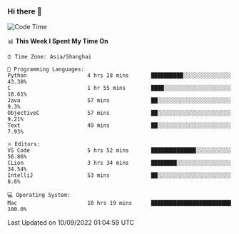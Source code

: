 ### Hi there 👋


<!--START_SECTION:waka-->
![Code Time](http://img.shields.io/badge/Code%20Time-700%20hrs%2050%20mins-blue)

📊 **This Week I Spent My Time On** 

```text
⌚︎ Time Zone: Asia/Shanghai

💬 Programming Languages: 
Python                   4 hrs 28 mins       ██████████░░░░░░░░░░░░░░░   43.38% 
C                        1 hr 55 mins        ████░░░░░░░░░░░░░░░░░░░░░   18.61% 
Java                     57 mins             ██░░░░░░░░░░░░░░░░░░░░░░░   9.3% 
ObjectiveC               57 mins             ██░░░░░░░░░░░░░░░░░░░░░░░   9.21% 
Text                     49 mins             ██░░░░░░░░░░░░░░░░░░░░░░░   7.93%

🔥 Editors: 
VS Code                  5 hrs 52 mins       ██████████████░░░░░░░░░░░   56.86% 
CLion                    3 hrs 34 mins       ████████░░░░░░░░░░░░░░░░░   34.54% 
IntelliJ                 53 mins             ██░░░░░░░░░░░░░░░░░░░░░░░   8.6%

💻 Operating System: 
Mac                      10 hrs 19 mins      █████████████████████████   100.0%

```


 Last Updated on 10/09/2022 01:04:59 UTC
<!--END_SECTION:waka-->

<!--
**SillyPasty/SillyPasty** is a ✨ _special_ ✨ repository because its `README.md` (this file) appears on your GitHub profile.

Here are some ideas to get you started:

- 🔭 I’m currently working on ...
- 🌱 I’m currently learning ...
- 👯 I’m looking to collaborate on ...
- 🤔 I’m looking for help with ...
- 💬 Ask me about ...
- 📫 How to reach me: ...
- 😄 Pronouns: ...
- ⚡ Fun fact: ...
-->


